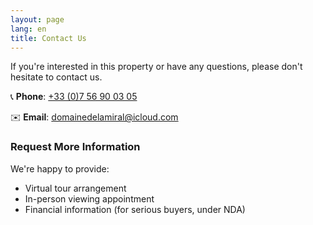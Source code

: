 ```yaml
---
layout: page
lang: en
title: Contact Us
---
```


If you're interested in this property or have any questions, please don't hesitate to contact us.

📞 **Phone**: [+33 (0)7 56 90 03 05](tel:+33756900305)

✉️ **Email**: [domainedelamiral@icloud.com](mailto:domainedelamiral@icloud.com)

### Request More Information

We're happy to provide:
- Virtual tour arrangement
- In-person viewing appointment
- Financial information (for serious buyers, under NDA)
